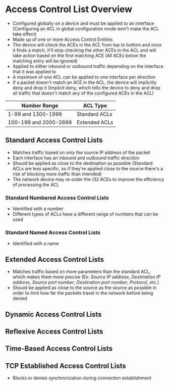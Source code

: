 # Access Control List Overview

* Configured globally on a device and must be applied to an interface (Configuring an ACL in global configuration mode won't make the ACL take effect)
* Made up of one or more Access Control Entities
* The device will check the ACEs in the ACL from top to bottom and once it finds a match, it'll stop checking the other ACEs in the ACL and will take action based on the first matching ACE (All ACEs below the matching entry will be ignored)
* Applied to either inbound or outbound traffic depending on the interface that it was applied to
* A maximum of one ACL can be applied to one interface per direction
* If a packet doesn't match an ACE in the ACL, the device will implicitly deny and drop it (Implicit deny, which tells the device to deny and drop all traffic that doesn't match any of the configured ACEs in the ACL)

| Number Range | ACL Type |
| --- | --- |
| 1-99 and 1300-1999 | Standard ACLs |
| 100-199 and 2000-2699 | Extended ACLs |

## Standard Access Control Lists

* Matches traffic based on only the source IP address of the packet
* Each interface has an inbound and outbound traffic direction
* Should be applied as close to the destination as possible (Standard ACLs are less specific, so if they're applied close to the source there's a risk of blocking more traffic than intended)
* The network device may re-order the /32 ACEs to improve the efficiency of processing the ACL

### Standard Numbered Access Control Lists

* Identified with a number
* Different types of ACLs have a different range of numbers that can be used

### Standard Named Access Control Lists

* Identified with a name

## Extended Access Control Lists

* Matches traffic based on more parameters than the standard ACL, which makes them more precise (Ex: *Source IP address*, *Destination IP address*, *Source port number*, *Destination port number*, *Protocol*, *etc.*)
* Should be applied as close to the source as the source as possible in order to limit how far the packets travel in the network before being denied 

## Dynamic Access Control Lists

## Reflexive Access Control Lists

## Time-Based Access Control Lists

## TCP Established Access Control Lists

* Blocks or denies synchronization during connection establishment

